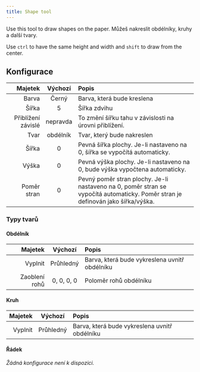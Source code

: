 ```yaml
---
title: Shape tool
---
```


Use this tool to draw shapes on the paper.
Můžeš nakreslit obdélníky, kruhy a další tvary.

Use `ctrl` to have the same height and width and `shift` to draw from the center.

## Konfigurace

|            Majetek |  Výchozí | Popis                                                                                                                                                                           |
| -----------------: | :------: | :------------------------------------------------------------------------------------------------------------------------------------------------------------------------------ |
|              Barva |   Černý  | Barva, která bude kreslena                                                                                                                                                      |
|              Šířka |     5    | Šířka zdvihu                                                                                                                                                                    |
| Přiblížení závislé | nepravda | To změní šířku tahu v závislosti na úrovni přiblížení.                                                                                                          |
|               Tvar | obdélník | Tvar, který bude nakreslen                                                                                                                                                      |
|              Šířka |     0    | Pevná šířka plochy. Je-li nastaveno na 0, šířka se vypočítá automaticky.                                                                        |
|              Výška |     0    | Pevná výška plochy. Je-li nastaveno na 0, bude výška vypočtena automaticky.                                                                     |
|        Poměr stran |     0    | Pevný poměr stran plochy. Je-li nastaveno na 0, poměr stran se vypočítá automaticky. Poměr stran je definován jako šířka/výška. |

### Typy tvarů

#### Obdélník

|       Majetek |   Výchozí  | Popis                                         |
| ------------: | :--------: | :-------------------------------------------- |
|       Vyplnit |  Průhledný | Barva, která bude vykreslena uvnitř obdélníku |
| Zaoblení rohů | 0, 0, 0, 0 | Poloměr rohů obdélníku                        |

#### Kruh

| Majetek |  Výchozí  | Popis                                         |
| ------: | :-------: | :-------------------------------------------- |
| Vyplnit | Průhledný | Barva, která bude vykreslena uvnitř obdélníku |

#### Řádek

_Žádná konfigurace není k dispozici._
